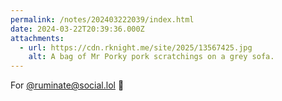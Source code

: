 ```yaml
---
permalink: /notes/202403222039/index.html
date: 2024-03-22T20:39:36.000Z
attachments:
  - url: https://cdn.rknight.me/site/2025/13567425.jpg
    alt: A bag of Mr Porky pork scratchings on a grey sofa.
---
```


For <a class="u-url list-slug" href="https://pixelfed.social/@ruminate@social.lol" rel="external nofollow noopener" target="_blank">@ruminate@social.lol</a> 🫡
